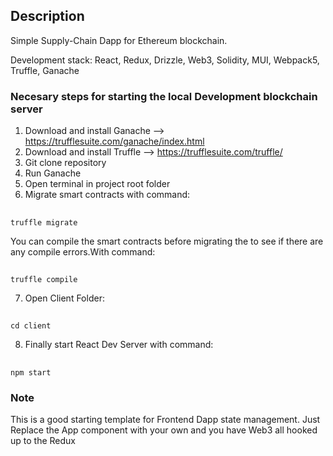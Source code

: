 ## Description

Simple Supply-Chain Dapp for Ethereum blockchain. 
    
Development stack: React, Redux, Drizzle, Web3, Solidity, MUI, Webpack5, Truffle, Ganache

### Necesary steps for starting the local Development blockchain server  
1. Download and install Ganache --> https://trufflesuite.com/ganache/index.html<br/>
2. Download and install Truffle --> https://trufflesuite.com/truffle/<br/>
3. Git clone repository<br/>
4. Run Ganache<br/>
5. Open terminal in project root folder<br/>
6. Migrate smart contracts with command: <br/>
##
    truffle migrate  
You can compile the smart contracts before migrating the to see if there are any compile errors.With command:<br/>
##
    truffle compile
7.  Open Client Folder: <br/>
##
    cd client
8. Finally start React Dev Server with command: <br/>
##
    npm start 


### Note

This is a good starting template for Frontend Dapp state management. Just Replace the App component with your own and you have Web3 all hooked up to the Redux